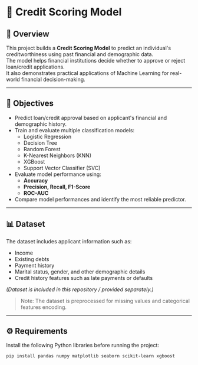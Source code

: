 
# 🏦 Credit Scoring Model

## 📌 Overview
This project builds a **Credit Scoring Model** to predict an individual's creditworthiness using past financial and demographic data.  
The model helps financial institutions decide whether to approve or reject loan/credit applications.  
It also demonstrates practical applications of Machine Learning for real-world financial decision-making.

---

## 🎯 Objectives
- Predict loan/credit approval based on applicant's financial and demographic history.  
- Train and evaluate multiple classification models:
  - Logistic Regression  
  - Decision Tree  
  - Random Forest  
  - K-Nearest Neighbors (KNN)  
  - XGBoost  
  - Support Vector Classifier (SVC)  
- Evaluate model performance using:
  - **Accuracy**
  - **Precision, Recall, F1-Score**
  - **ROC-AUC**
- Compare model performances and identify the most reliable predictor.

---

## 📊 Dataset
The dataset includes applicant information such as:
- Income  
- Existing debts  
- Payment history  
- Marital status, gender, and other demographic details  
- Credit history features such as late payments or defaults  

*(Dataset is included in this repository / provided separately.)*  
> Note: The dataset is preprocessed for missing values and categorical features encoding.

---

## ⚙️ Requirements
Install the following Python libraries before running the project:

```bash
pip install pandas numpy matplotlib seaborn scikit-learn xgboost
